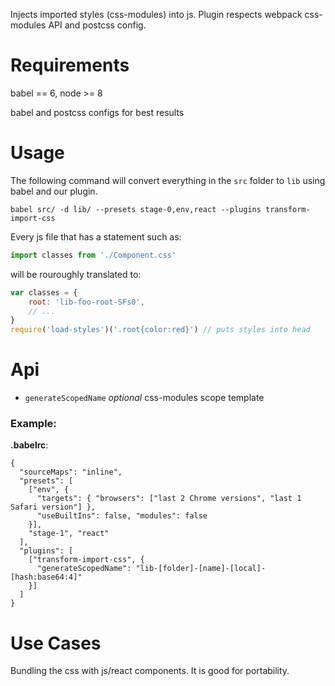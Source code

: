 Injects imported styles (css-modules) into js.
Plugin respects webpack css-modules API and postcss config.

# Requirements
babel == 6, node >= 8

babel and postcss configs for best results

# Usage

The following command will convert everything in the `src` folder to `lib` using babel and our plugin.

    babel src/ -d lib/ --presets stage-0,env,react --plugins transform-import-css

Every js file that has a statement such as:

```js
import classes from './Component.css'
```

will be rouroughly translated to:

```js
var classes = {
    root: 'lib-foo-root-SFs0',
    // ...
}
require('load-styles')('.root{color:red}') // puts styles into head
```

# Api
- `generateScopedName` *optional* css-modules scope template

### Example:
**.babelrc**:
```json5
{
  "sourceMaps": "inline",
  "presets": [
    ["env", {
      "targets": { "browsers": ["last 2 Chrome versions", "last 1 Safari version"] },
      "useBuiltIns": false, "modules": false
    }],
    "stage-1", "react"
  ],
  "plugins": [
    ["transform-import-css", {
      "generateScopedName": "lib-[folder]-[name]-[local]-[hash:base64:4]"
    }]
  ]
}
```

# Use Cases

Bundling the css with js/react components.
It is good for portability.
